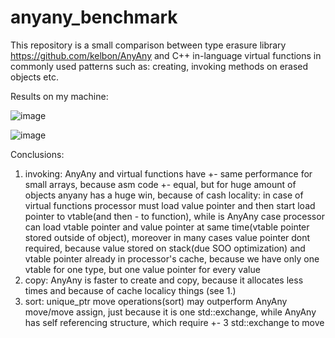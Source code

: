 # anyany_benchmark
This repository is a small comparison between type erasure library https://github.com/kelbon/AnyAny and C++ in-language virtual functions in commonly used patterns such as:
creating, invoking methods on erased objects etc.

Results on my machine:


![image](https://user-images.githubusercontent.com/58717435/227316222-c8691fcb-7484-4e66-80a4-65e15ee27493.png)

![image](https://user-images.githubusercontent.com/58717435/227316342-7e2d3a98-d9e7-4e05-a6cb-c0751328016b.png)

Conclusions:

1. invoking:
  AnyAny and virtual functions have +- same performance for small arrays, because asm code +- equal, but for huge amount of objects anyany has a huge win,
  because of cash locality: in case of virtual functions processor must load value pointer and then start load pointer to vtable(and then - to function), while
  is AnyAny case processor can load vtable pointer and value pointer at same time(vtable pointer stored outside of object), moreover in many cases value pointer
  dont required, because value stored on stack(due SOO optimization) and vtable pointer already in processor's cache, because we have only one vtable for one type,
  but one value pointer for every value
2. copy: AnyAny is faster to create and copy, because it allocates less times and because of cache localicy things (see 1.)
3. sort: unique_ptr<Base> move operations(sort) may outperform AnyAny move/move assign, just because it is one std::exchange,
while AnyAny has self referencing structure, which require +- 3 std::exchange to move
